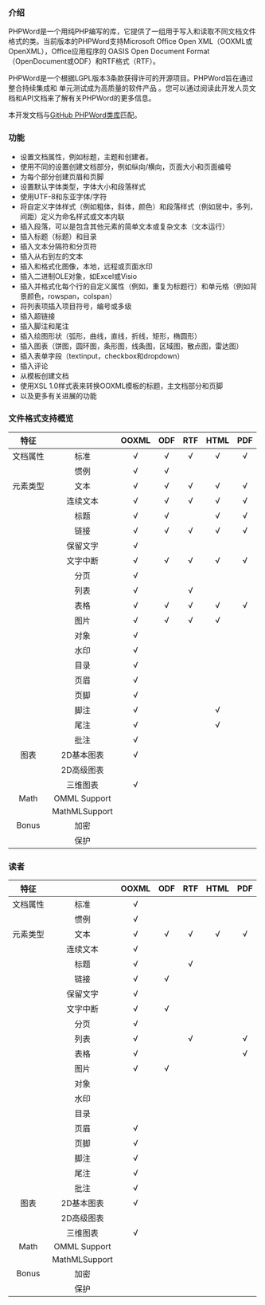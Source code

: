### 介绍
PHPWord是一个用纯PHP编写的库，它提供了一组用于写入和读取不同文档文件格式的类。当前版本的PHPWord支持Microsoft Office Open XML（OOXML或OpenXML），Office应用程序的 OASIS Open Document Format （OpenDocument或ODF）和RTF格式（RTF）。

PHPWord是一个根据LGPL版本3条款获得许可的开源项目。PHPWord旨在通过整合持续集成和 单元测试成为高质量的软件产品 。您可以通过阅读此开发人员文档和API文档来了解有关PHPWord的更多信息。

本开发文档与[GitHub PHPWord类库](https://github.com/imrry/PHPOffice)匹配。

### 功能
* 设置文档属性，例如标题，主题和创建者。
* 使用不同的设置创建文档部分，例如纵向/横向，页面大小和页面编号
* 为每个部分创建页眉和页脚
* 设置默认字体类型，字体大小和段落样式
* 使用UTF-8和东亚字体/字符
* 将自定义字体样式（例如粗体，斜体，颜色）和段落样式（例如居中，多列，间距）定义为命名样式或文本内联
* 插入段落，可以是包含其他元素的简单文本或复杂文本（文本运行）
* 插入标题（标题）和目录
* 插入文本分隔符和分页符
* 插入从右到左的文本
* 插入和格式化图像，本地，远程或页面水印
* 插入二进制OLE对象，如Excel或Visio
* 插入并格式化每个行的自定义属性（例如，重复为标题行）和单元格（例如背景颜色，rowspan，colspan）
* 将列表项插入项目符号，编号或多级
* 插入超链接
* 插入脚注和尾注
* 插入绘图形状（弧形，曲线，直线，折线，矩形，椭圆形）
* 插入图表（饼图，圆环图，条形图，线条图，区域图，散点图，雷达图）
* 插入表单字段（textinput，checkbox和dropdown）
* 插入评论
* 从模板创建文档
* 使用XSL 1.0样式表来转换OOXML模板的标题，主文档部分和页脚
* 以及更多有关进展的功能

### 文件格式支持概览

|   特征   |               | OOXML | ODF  | RTF  | HTML | PDF  |
| :------: | :-----------: | :---: | :--: | :--: | :--: | :--: |
| 文档属性 |     标准      |   √   |  √   |  √   |  √   |  √   |
|          |     惯例      |   √   |  √   |      |      |      |
| 元素类型 |     文本      |   √   |  √   |  √   |  √   |  √   |
|          |   连续文本    |   √   |  √   |  √   |  √   |  √   |
|          |     标题      |   √   |  √   |      |  √   |  √   |
|          |     链接      |   √   |  √   |  √   |  √   |  √   |
|          |   保留文字    |   √   |      |      |      |      |
|          |   文字中断    |   √   |  √   |  √   |  √   |  √   |
|          |     分页      |   √   |      |      |      |      |
|          |     列表      |   √   |      |  √   |      |      |
|          |     表格      |   √   |  √   |  √   |  √   |  √   |
|          |     图片      |   √   |  √   |  √   |  √   |      |
|          |     对象      |   √   |      |      |      |      |
|          |     水印      |   √   |      |      |      |      |
|          |     目录      |   √   |      |      |      |      |
|          |     页眉      |   √   |      |      |      |      |
|          |     页脚      |   √   |      |      |      |      |
|          |     脚注      |   √   |      |      |  √   |      |
|          |     尾注      |   √   |      |      |  √   |      |
|          |     批注      |   √   |      |      |      |      |
|   图表   |  2D基本图表   |   √   |      |      |      |      |
|          |  2D高级图表   |       |      |      |      |      |
|          |   三维图表    |   √   |      |      |      |      |
|   Math   | OMML Support  |       |      |      |      |      |
|          | MathMLSupport |       |      |      |      |      |
|  Bonus   |     加密      |       |      |      |      |      |
|          |     保护      |       |      |      |      |      |

### 读者

|   特征   |               | OOXML | ODF  | RTF  | HTML | PDF  |
| :------: | :-----------: | :---: | :--: | :--: | :--: | :--: |
| 文档属性 |     标准      |   √   |      |      |      |      |
|          |     惯例      |   √   |      |      |      |      |
| 元素类型 |     文本      |   √   |  √   |  √   |  √   |  √   |
|          |   连续文本    |   √   |      |      |      |      |
|          |     标题      |   √   |      |  √   |      |      |
|          |     链接      |   √   |  √   |      |      |      |
|          |   保留文字    |   √   |      |      |      |      |
|          |   文字中断    |   √   |  √   |      |      |      |
|          |     分页      |   √   |      |      |      |      |
|          |     列表      |   √   |      |  √   |      |  √   |
|          |     表格      |   √   |      |      |      |  √   |
|          |     图片      |   √   |  √   |      |      |      |
|          |     对象      |       |      |      |      |      |
|          |     水印      |       |      |      |      |      |
|          |     目录      |       |      |      |      |      |
|          |     页眉      |   √   |      |      |      |      |
|          |     页脚      |   √   |      |      |      |      |
|          |     脚注      |   √   |      |      |      |      |
|          |     尾注      |   √   |      |      |      |      |
|          |     批注      |   √   |      |      |      |      |
|   图表   |  2D基本图表   |   √   |      |      |      |      |
|          |  2D高级图表   |       |      |      |      |      |
|          |   三维图表    |   √   |      |      |      |      |
|   Math   | OMML Support  |       |      |      |      |      |
|          | MathMLSupport |       |      |      |      |      |
|  Bonus   |     加密      |       |      |      |      |      |
|          |     保护      |       |      |      |      |      |
